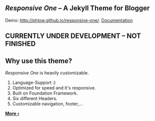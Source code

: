 ## *Responsive One* – A Jekyll Theme for Blogger

Demo: <http://phlow.github.io/responsive-one/>.
[Documentation][1]

## CURRENTLY UNDER DEVELOPMENT – NOT FINISHED



## Why use this theme?

*Responsive One* is heavily customizable.

1. Language-Support :)
2. Optimized for speed and it's responsive.
3. Built on Foundation Framework.
4. Six different Headers.
5. Customizable navigation, footer,...

**[More ›][3]**


 [1]: http://phlow.github.io/responsive-one/documentation/
 [2]: https://github.com/Phlow/responsive-one/blob/gh-pages/LICENSE
 [3]: http://phlow.github.io/responsive-one/info/
